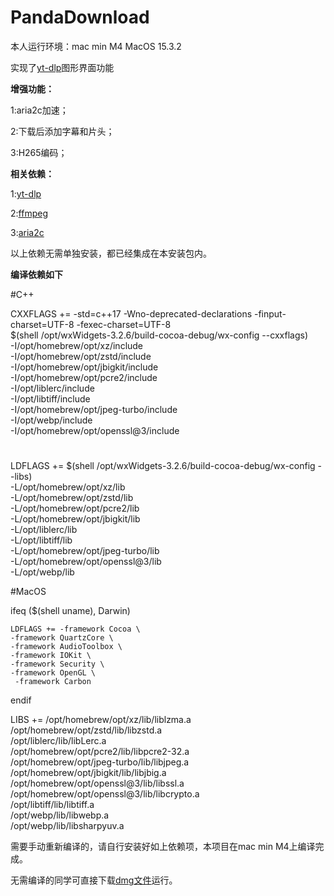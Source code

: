 # PandaDownload

本人运行环境：mac min M4 MacOS 15.3.2

实现了<a href="https://github.com/yt-dlp/yt-dlp">yt-dlp</a>图形界面功能

<b>增强功能：</b>

1:aria2c加速；

2:下载后添加字幕和片头；

3:H265编码；


<b>相关依赖：</b>

1:<a href="https://github.com/yt-dlp/yt-dlp">yt-dlp</a>

2:<a href="https://github.com/FFmpeg/FFmpeg">ffmpeg</a>

3:<a href="https://github.com/aria2/aria2">aria2c</a>

以上依赖无需单独安装，都已经集成在本安装包内。

<b>编译依赖如下</b>

#C++

CXXFLAGS += -std=c++17 -Wno-deprecated-declarations -finput-charset=UTF-8 -fexec-charset=UTF-8 \
            $(shell /opt/wxWidgets-3.2.6/build-cocoa-debug/wx-config --cxxflags) \
            -I/opt/homebrew/opt/xz/include \
            -I/opt/homebrew/opt/zstd/include \
            -I/opt/homebrew/opt/jbigkit/include \
            -I/opt/homebrew/opt/pcre2/include \
            -I/opt/liblerc/include \
            -I/opt/libtiff/include \
            -I/opt/homebrew/opt/jpeg-turbo/include \
            -I/opt/webp/include \
            -I/opt/homebrew/opt/openssl@3/include

#

LDFLAGS += $(shell /opt/wxWidgets-3.2.6/build-cocoa-debug/wx-config --libs) \
           -L/opt/homebrew/opt/xz/lib \
           -L/opt/homebrew/opt/zstd/lib \
           -L/opt/homebrew/opt/pcre2/lib \
           -L/opt/homebrew/opt/jbigkit/lib \
           -L/opt/liblerc/lib \
           -L/opt/libtiff/lib \
           -L/opt/homebrew/opt/jpeg-turbo/lib \
           -L/opt/homebrew/opt/openssl@3/lib \
           -L/opt/webp/lib


#MacOS

ifeq ($(shell uname), Darwin)

    LDFLAGS += -framework Cocoa \
    -framework QuartzCore \
    -framework AudioToolbox \
    -framework IOKit \
    -framework Security \
    -framework OpenGL \
     -framework Carbon

endif


LIBS += /opt/homebrew/opt/xz/lib/liblzma.a \
        /opt/homebrew/opt/zstd/lib/libzstd.a \
        /opt/liblerc/lib/libLerc.a \
        /opt/homebrew/opt/pcre2/lib/libpcre2-32.a \
        /opt/homebrew/opt/jpeg-turbo/lib/libjpeg.a \
        /opt/homebrew/opt/jbigkit/lib/libjbig.a \
        /opt/homebrew/opt/openssl@3/lib/libssl.a \
        /opt/homebrew/opt/openssl@3/lib/libcrypto.a \
        /opt/libtiff/lib/libtiff.a \
        /opt/webp/lib/libwebp.a \
        /opt/webp/lib/libsharpyuv.a

需要手动重新编译的，请自行安装好如上依赖项，本项目在mac min M4上编译完成。

无需编译的同学可直接下载<a href="https://github.com/tonyblues8/PandaDownload/releases">dmg文件</a>运行。

